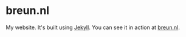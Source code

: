 breun.nl
========

My website. It's built using [Jekyll](http://jekyllrb.com/). You can see it in action at [breun.nl](http://breun.nl/).
